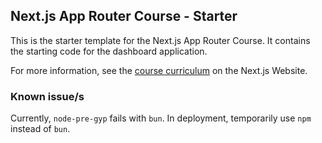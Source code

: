 ## Next.js App Router Course - Starter

This is the starter template for the Next.js App Router Course. It contains the starting code for the dashboard application.

For more information, see the [course curriculum](https://nextjs.org/learn) on the Next.js Website.

### Known issue/s

Currently, `node-pre-gyp` fails with `bun`. In deployment, temporarily use `npm` instead of `bun`.
 